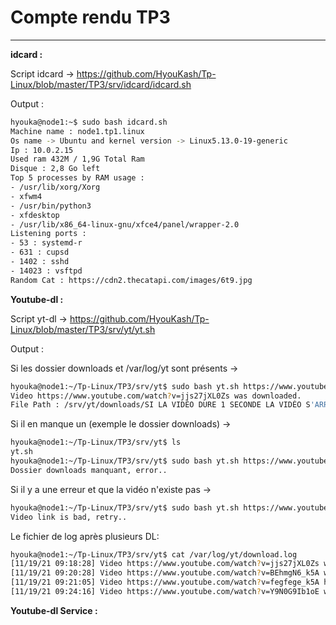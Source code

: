 # Compte rendu TP3 
---

**idcard :**

Script idcard -> https://github.com/HyouKash/Tp-Linux/blob/master/TP3/srv/idcard/idcard.sh 

Output : 

```bash
hyouka@node1:~$ sudo bash idcard.sh
Machine name : node1.tp1.linux
Os name -> Ubuntu and kernel version -> Linux5.13.0-19-generic
Ip : 10.0.2.15
Used ram 432M / 1,9G Total Ram
Disque : 2,8 Go left
Top 5 processes by RAM usage : 
- /usr/lib/xorg/Xorg
- xfwm4
- /usr/bin/python3
- xfdesktop
- /usr/lib/x86_64-linux-gnu/xfce4/panel/wrapper-2.0
Listening ports :
- 53 : systemd-r
- 631 : cupsd
- 1402 : sshd
- 14023 : vsftpd
Random Cat : https://cdn2.thecatapi.com/images/6t9.jpg
```

**Youtube-dl :**

Script yt-dl -> https://github.com/HyouKash/Tp-Linux/blob/master/TP3/srv/yt/yt.sh

Output : 

Si les dossier downloads et /var/log/yt sont présents ->

```bash
hyouka@node1:~/Tp-Linux/TP3/srv/yt$ sudo bash yt.sh https://www.youtube.com/watch?v=jjs27jXL0Zs&ab_channel=REDD%C3%A9fis
Video https://www.youtube.com/watch?v=jjs27jXL0Zs was downloaded.
File Path : /srv/yt/downloads/SI LA VIDÉO DURE 1 SECONDE LA VIDÉO S'ARRÊTE/SI LA VIDÉO DURE 1 SECONDE LA VIDÉO S'ARRÊTE
```

Si il en manque un (exemple le dossier downloads) ->

```bash
hyouka@node1:~/Tp-Linux/TP3/srv/yt$ ls
yt.sh
hyouka@node1:~/Tp-Linux/TP3/srv/yt$ sudo bash yt.sh https://www.youtube.com/watch?v=jjs27jXL0Zs&ab_channel=REDD%C3%A9fis
Dossier downloads manquant, error..
```

Si il y a une erreur et que la vidéo n'existe pas ->
```bash
hyouka@node1:~/Tp-Linux/TP3/srv/yt$ sudo bash yt.sh https://www.youtube.com/watch?v=fegfegeahahaha
Video link is bad, retry..
```
Le fichier de log après plusieurs DL:
```bash
hyouka@node1:~/Tp-Linux/TP3/srv/yt$ cat /var/log/yt/download.log
[11/19/21 09:18:28] Video https://www.youtube.com/watch?v=jjs27jXL0Zs was downloaded. File Path : /srv/yt/downloads/SI LA VIDÉO DURE 1 SECONDE LA VIDÉO S'ARRÊTE/SI LA VIDÉO DURE 1 SECONDE LA VIDÉO S'ARRÊTE
[11/19/21 09:20:28] Video https://www.youtube.com/watch?v=BEhmgN6_k5A was downloaded. File Path : /srv/yt/downloads/Sardoche réagit au niveau MONSTRUEUX de MV sur LoL au Zevent/Sardoche réagit au niveau MONSTRUEUX de MV sur LoL au Zevent
[11/19/21 09:21:05] Video https://www.youtube.com/watch?v=fegfege_k5A has an error : ERROR: Video unavailable
[11/19/21 09:24:16] Video https://www.youtube.com/watch?v=Y9N0G9Ib1oE was downloaded. File Path : /srv/yt/downloads/cette esquive de fou ! - MV #missclick?/cette esquive de fou ! - MV #missclick?
```
**Youtube-dl Service :**
